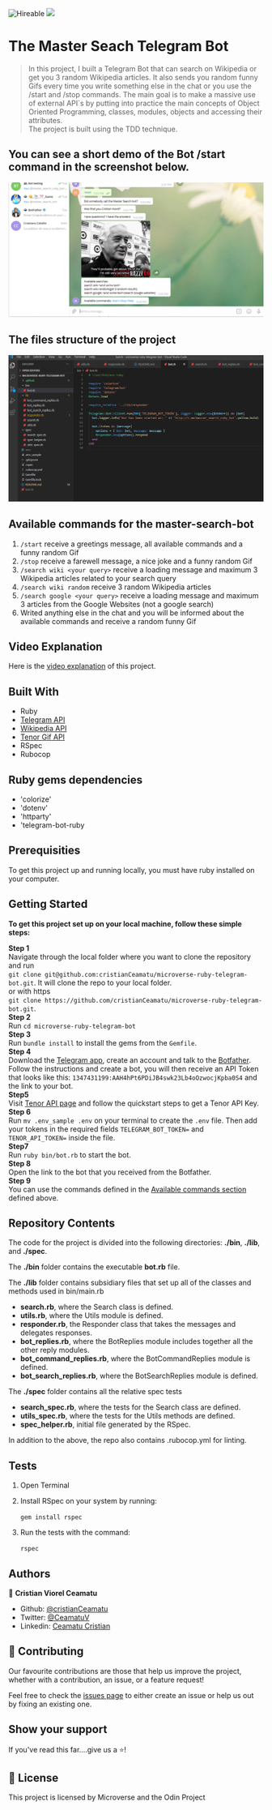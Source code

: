 ![Hireable](https://img.shields.io/badge/Hireable-yes-success) ![](https://img.shields.io/badge/-Microverse%20projects-blueviolet)

# The Master Seach Telegram Bot

> In this project, I built a Telegram Bot that can search on Wikipedia or get you 3 random Wikipedia articles. It also sends you random funny Gifs every time you write something else in the chat or you use the /start and /stop commands. The main goal is to make a massive use of external API`s by putting into practice the main concepts of Object Oriented Programming, classes, modules, objects and accessing their attributes.<br>
> The project is built using the TDD technique.

## You can see a short demo of the Bot /start command in the screenshot below.
![image](.github/app_screenshot.png)

## The files structure of the project
![screenshot](.github/folder_structure.png)

## Available commands for the master-search-bot

1. `/start` receive a greetings message, all available commands and a funny random Gif
2. `/stop` receive a farewell message, a nice joke and a funny random Gif
3. `/search wiki <your query>` receive a loading message and maximum 3 Wikipedia articles related to your search query
4. `/search wiki random` receive 3 random Wikipedia articles
4. `/search google <your query>` receive a loading message and maximum 3 articles from the Google Websites (not a google search)
5. Writed anything else in the chat and you will be informed about the available commands and receive a random funny Gif

## Video Explanation

Here is the [video explanation](https://www.loom.com/share/de84556995414869b6f6e127f291ac27) of this project.

## Built With
* Ruby
* [Telegram API](https://core.telegram.org/api)
* [Wikipedia API](https://www.mediawiki.org/wiki/API:Main_page/en)
* [Tenor Gif API](https://tenor.com/gifapi/documentation)
* RSpec
* Rubocop

## Ruby gems dependencies
* 'colorize'
* 'dotenv'
* 'httparty'
* 'telegram-bot-ruby

## Prerequisities

To get this project up and running locally, you must have ruby installed on your computer.

## Getting Started

**To get this project set up on your local machine, follow these simple steps:**

**Step 1**<br>
Navigate through the local folder where you want to clone the repository and run<br>
`git clone git@github.com:cristianCeamatu/microverse-ruby-telegram-bot.git`. It will clone the repo to your local folder.<br>
or with https<br>
`git clone https://github.com/cristianCeamatu/microverse-ruby-telegram-bot.git`.<br>
**Step 2**<br>
Run `cd microverse-ruby-telegram-bot`<br>
**Step 3**<br>
Run `bundle install` to install the gems from the `Gemfile`.<br>
**Step 4**<br>
Download the [Telegram app](https://desktop.telegram.org/), create an account and talk to the [Botfather](https://t.me/botfather). Follow the instructions and create a bot, you will then receive an API Token that looks like this: `1347431199:AAH4hPt6PDiJB4swk23Lb4oOzwocjKpba0S4` and the link to your bot.<br>
**Step5**<br>
Visit [Tenor API page](https://tenor.com/gifapi/documentation) and follow the quickstart steps to get a Tenor API Key.<br>
**Step 6**<br>
Run `mv .env_sample .env` on your terminal to create the `.env` file. Then add your tokens in the required fields `TELEGRAM_BOT_TOKEN=` and `TENOR_API_TOKEN=` inside the file.<br>
**Step7**<br>
Run `ruby bin/bot.rb` to start the bot.<br>
**Step 8**<br>
Open the link to the bot that you received from the Botfather.<br>
**Step 9**<br>
You can use the commands defined in the [Available commands section](#available-commands-for-the-master-search-bot) defined above.<br>

## Repository Contents

The code for the project is divided into the following directories: **./bin**, **./lib**, and **./spec**.

The **./bin** folder contains the executable **bot.rb** file.

The **./lib** folder contains subsidiary files that set up all of the classes and methods used in bin/main.rb

- **search.rb**, where the Search class is defined.
- **utils.rb**, where the Utils module is defined.
- **responder.rb**, the Responder class that takes the messages and delegates responses.
- **bot_replies.rb**, where the BotReplies module includes together all the other reply modules.
- **bot_command_replies.rb**, where the BotCommandReplies module is defined.
- **bot_search_replies.rb**, where the BotSearchReplies module is defined.

The **./spec** folder contains all the relative spec tests

- **search_spec.rb**, where the tests for the Search class are defined.
- **utils_spec.rb**, where the tests for the Utils methods are defined.
- **spec_helper.rb**, initial file generated by the RSpec.

In addition to the above, the repo also contains .rubocop.yml for linting.

## Tests

1. Open Terminal

2. Install RSpec on your system by running:

    `gem install rspec`

3. Run the tests with the command:

    `rspec`

## Authors

👤 **Cristian Viorel Ceamatu**

- Github: [@cristianCeamatu](https://github.com/cristianCeamatu)
- Twitter: [@CeamatuV](https://twitter.com/CeamatuV)
- Linkedin: [Ceamatu Cristian](https://www.linkedin.com/in/ceamatu-cristian/)

## 🤝 Contributing

Our favourite contributions are those that help us improve the project, whether with a contribution, an issue, or a feature request!

Feel free to check the [issues page](https://github.com/cristianCeamatu/microverse-ruby-telegram-bot/issues) to either create an issue or help us out by fixing an existing one.

## Show your support

If you've read this far....give us a ⭐️!

## 📝 License

This project is licensed by Microverse and the Odin Project
